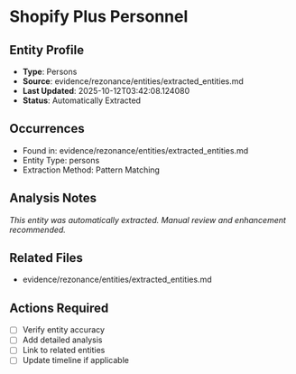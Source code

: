 # Shopify Plus Personnel

## Entity Profile
- **Type**: Persons
- **Source**: evidence/rezonance/entities/extracted_entities.md
- **Last Updated**: 2025-10-12T03:42:08.124080
- **Status**: Automatically Extracted

## Occurrences
- Found in: evidence/rezonance/entities/extracted_entities.md
- Entity Type: persons
- Extraction Method: Pattern Matching

## Analysis Notes
*This entity was automatically extracted. Manual review and enhancement recommended.*

## Related Files
- evidence/rezonance/entities/extracted_entities.md

## Actions Required
- [ ] Verify entity accuracy
- [ ] Add detailed analysis
- [ ] Link to related entities
- [ ] Update timeline if applicable
